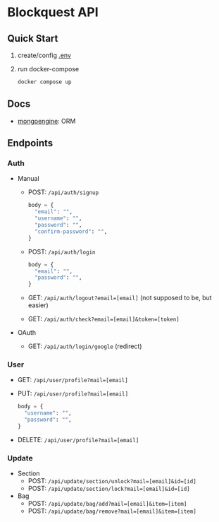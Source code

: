 # Blockquest API

## Quick Start

1. create/config [.env](.env.sample)

2. run docker-compose

   ```bash
   docker compose up
   ```

## Docs

- [mongoengine](http://docs.mongoengine.org/tutorial.html): ORM

## Endpoints

### Auth

- Manual

  - POST: `/api/auth/signup`

    ```py
    body = {
      "email": "",
      "username": "",
      "password": "",
      "confirm-password": "",
    }
    ```

  - POST: `/api/auth/login`

    ```py
    body = {
      "email": "",
      "password": "",
    }
    ```

  - GET: `/api/auth/logout?email=[email]` (not supposed to be, but easier)
  - GET: `/api/auth/check?email=[email]&token=[token]`

- OAuth
  - GET: `/api/auth/login/google` (redirect)

### User

- GET: `/api/user/profile?mail=[email]`

- PUT: `/api/user/profile?mail=[email]`

  ```py
  body = {
    "username": "",
    "password": "",
  }
  ```

- DELETE: `/api/user/profile?mail=[email]`

### Update

- Section
  - POST: `/api/update/section/unlock?mail=[email]&id=[id]`
  - POST: `/api/update/section/lock?mail=[email]&id=[id]`
- Bag
  - POST: `/api/update/bag/add?mail=[email]&item=[item]`
  - POST: `/api/update/bag/remove?mail=[email]&item=[item]`

